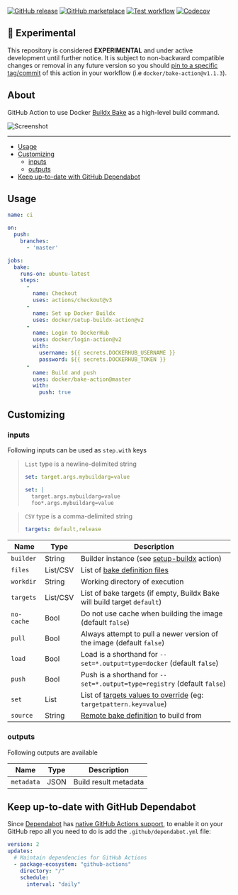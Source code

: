 [![GitHub release](https://img.shields.io/github/release/docker/bake-action.svg?style=flat-square)](https://github.com/docker/bake-action/releases/latest)
[![GitHub marketplace](https://img.shields.io/badge/marketplace-docker--buildx--bake-blue?logo=github&style=flat-square)](https://github.com/marketplace/actions/docker-buildx-bake)
[![Test workflow](https://img.shields.io/github/workflow/status/docker/bake-action/test?label=test&logo=github&style=flat-square)](https://github.com/docker/bake-action/actions?workflow=test)
[![Codecov](https://img.shields.io/codecov/c/github/docker/bake-action?logo=codecov&style=flat-square)](https://codecov.io/gh/docker/bake-action)

## :test_tube: Experimental

This repository is considered **EXPERIMENTAL** and under active development until further notice. It is subject to
non-backward compatible changes or removal in any future version so you should [pin to a specific tag/commit](https://docs.github.com/en/actions/creating-actions/about-actions#using-tags-for-release-management)
of  this action in your workflow (i.e `docker/bake-action@v1.1.3`).

## About

GitHub Action to use Docker [Buildx Bake](https://github.com/docker/buildx/blob/master/docs/reference/buildx_bake.md)
as a high-level build command.

![Screenshot](.github/bake-action.png)

___

* [Usage](#usage)
* [Customizing](#customizing)
  * [inputs](#inputs)
  * [outputs](#outputs)
* [Keep up-to-date with GitHub Dependabot](#keep-up-to-date-with-github-dependabot)

## Usage

```yaml
name: ci

on:
  push:
    branches:
      - 'master'

jobs:
  bake:
    runs-on: ubuntu-latest
    steps:
      -
        name: Checkout
        uses: actions/checkout@v3
      -
        name: Set up Docker Buildx
        uses: docker/setup-buildx-action@v2
      -
        name: Login to DockerHub
        uses: docker/login-action@v2
        with:
          username: ${{ secrets.DOCKERHUB_USERNAME }}
          password: ${{ secrets.DOCKERHUB_TOKEN }}
      -
        name: Build and push
        uses: docker/bake-action@master
        with:
          push: true
```

## Customizing

### inputs

Following inputs can be used as `step.with` keys

> `List` type is a newline-delimited string
> ```yaml
> set: target.args.mybuildarg=value
> ```
> ```yaml
> set: |
>   target.args.mybuildarg=value
>   foo*.args.mybuildarg=value
> ```

> `CSV` type is a comma-delimited string
> ```yaml
> targets: default,release
> ```

| Name       | Type     | Description                                                                                                                                          |
|------------|----------|------------------------------------------------------------------------------------------------------------------------------------------------------|
| `builder`  | String   | Builder instance (see [setup-buildx](https://github.com/docker/setup-buildx-action) action)                                                          |
| `files`    | List/CSV | List of [bake definition files](https://github.com/docker/buildx/blob/master/docs/reference/buildx_bake.md#file)                                     |
| `workdir`  | String   | Working directory of execution                                                                                                                       |
| `targets`  | List/CSV | List of bake targets (if empty, Buildx Bake will build target `default`)                                                                                                                                |
| `no-cache` | Bool     | Do not use cache when building the image (default `false`)                                                                                           |
| `pull`     | Bool     | Always attempt to pull a newer version of the image (default `false`)                                                                                |
| `load`     | Bool     | Load is a shorthand for `--set=*.output=type=docker` (default `false`)                                                                               |
| `push`     | Bool     | Push is a shorthand for `--set=*.output=type=registry` (default `false`)                                                                             |
| `set`      | List     | List of [targets values to override](https://github.com/docker/buildx/blob/master/docs/reference/buildx_bake.md#set) (eg: `targetpattern.key=value`) |
| `source`   | String   | [Remote bake definition](https://github.com/docker/buildx/blob/master/docs/guides/bake/file-definition.md#remote-definition) to build from           |

### outputs

Following outputs are available

| Name              | Type    | Description                           |
|-------------------|---------|---------------------------------------|
| `metadata`        | JSON    | Build result metadata |

## Keep up-to-date with GitHub Dependabot

Since [Dependabot](https://docs.github.com/en/github/administering-a-repository/keeping-your-actions-up-to-date-with-github-dependabot)
has [native GitHub Actions support](https://docs.github.com/en/github/administering-a-repository/configuration-options-for-dependency-updates#package-ecosystem),
to enable it on your GitHub repo all you need to do is add the `.github/dependabot.yml` file:

```yaml
version: 2
updates:
  # Maintain dependencies for GitHub Actions
  - package-ecosystem: "github-actions"
    directory: "/"
    schedule:
      interval: "daily"
```
